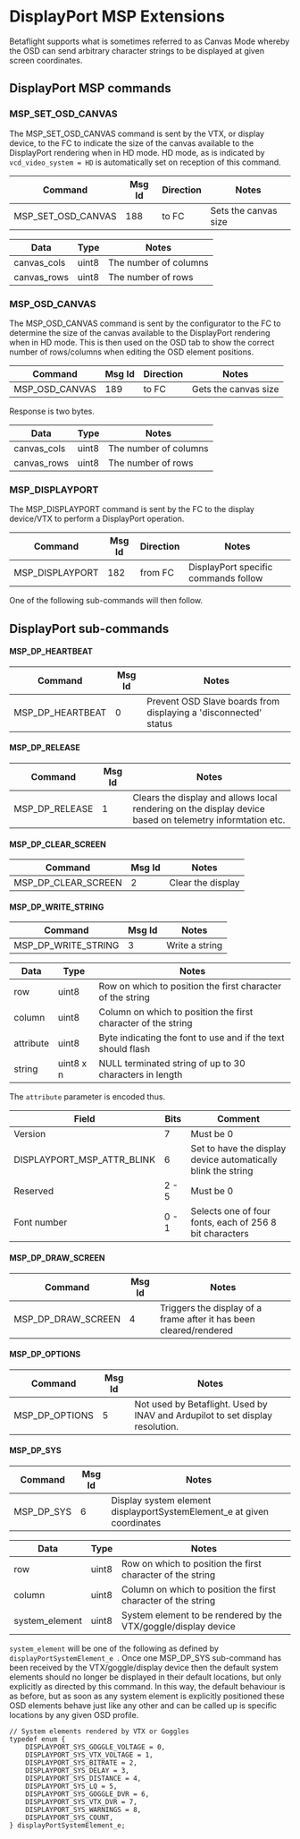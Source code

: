 # DisplayPort MSP Extensions

Betaflight supports what is sometimes referred to as Canvas Mode whereby the OSD can send arbitrary character strings to be displayed at given screen coordinates.

## DisplayPort MSP commands

### MSP\_SET\_OSD\_CANVAS

The MSP\_SET\_OSD\_CANVAS command is sent by the VTX, or display device, to the FC to indicate the size of the canvas available to the DisplayPort rendering when in HD mode. HD mode, as is indicated by `vcd_video_system = HD` is automatically set on reception of this command.

| Command | Msg Id | Direction | Notes |
|---------|--------|-----------|-------|
| MSP\_SET\_OSD\_CANVAS | 188 | to FC | Sets the canvas size|

| Data | Type | Notes |
|------|------|-------|
| canvas_cols | uint8 | The number of columns |
| canvas_rows | uint8 | The number of rows |

### MSP\_OSD\_CANVAS

The MSP\_OSD\_CANVAS command is sent by the configurator to the FC to determine the size of the canvas available to the DisplayPort rendering when in HD mode. This is then used on the OSD tab to show the correct number of rows/columns when editing the OSD element positions.

| Command | Msg Id | Direction | Notes |
|---------|--------|-----------|-------|
| MSP\_OSD\_CANVAS | 189 | to FC | Gets the canvas size|

Response is two bytes.

| Data | Type | Notes |
|------|------|-------|
| canvas_cols | uint8 | The number of columns |
| canvas_rows | uint8 | The number of rows |

### MSP\_DISPLAYPORT

The MSP\_DISPLAYPORT command is sent by the FC to the display device/VTX to perform a DisplayPort operation.

| Command | Msg Id | Direction | Notes |
|---------|--------|-----------|-------|
| MSP\_DISPLAYPORT | 182 | from FC | DisplayPort specific commands follow |

One of the following sub-commands will then follow.

## DisplayPort sub-commands


#### MSP\_DP\_HEARTBEAT
| Command | Msg Id | Notes |
|---------|--------|-------|
| MSP\_DP\_HEARTBEAT | 0 | Prevent OSD Slave boards from displaying a 'disconnected' status |
 
#### MSP\_DP\_RELEASE
| Command | Msg Id | Notes |
|---------|--------|-------|
| MSP\_DP\_RELEASE | 1 | Clears the display and allows local rendering on the display device based on telemetry informtation etc. |

#### MSP\_DP\_CLEAR\_SCREEN
| Command | Msg Id | Notes |
|---------|--------|-------|
| MSP\_DP\_CLEAR\_SCREEN | 2 | Clear the display |

#### MSP\_DP\_WRITE\_STRING
| Command | Msg Id | Notes |
|---------|--------|-------|
| MSP\_DP\_WRITE\_STRING | 3 | Write a string |

| Data | Type | Notes |
|------|------|-------|
| row | uint8 | Row on which to position the first character of the string |
| column | uint8 | Column on which to position the first character of the string |
| attribute | uint8 | Byte indicating the font to use and if the text should flash |
| string | uint8 x n | NULL terminated string of up to 30 characters in length |

The `attribute` parameter is encoded thus.

| Field | Bits | Comment |
| ----- | ---- | ------- |
| Version | 7 | Must be 0 |
| DISPLAYPORT\_MSP\_ATTR\_BLINK | 6 | Set to have the display device automatically blink the string |
| Reserved | 2 - 5 | Must be 0 |
| Font number | 0 - 1 | Selects one of four fonts, each of 256 8 bit characters |

#### MSP\_DP\_DRAW\_SCREEN
| Command | Msg Id | Notes |
|---------|--------|-------|
| MSP\_DP\_DRAW\_SCREEN | 4 | Triggers the display of a frame after it has been cleared/rendered |

#### MSP\_DP\_OPTIONS
| Command | Msg Id | Notes |
|---------|--------|-------|
| MSP\_DP\_OPTIONS | 5 | Not used by Betaflight. Used by INAV and Ardupilot to set display resolution. |

#### MSP\_DP\_SYS
| Command | Msg Id | Notes |
|---------|--------|-------|
| MSP\_DP\_SYS | 6 | Display system element displayportSystemElement_e at given coordinates |

| Data | Type | Notes |
|------|------|-------|
| row | uint8 | Row on which to position the first character of the string |
| column | uint8 | Column on which to position the first character of the string |
| system_element | uint8 | System element to be rendered by the VTX/goggle/display device |

`system_element` will be one of the following as defined by `displayPortSystemElement_e `. Once one MSP\_DP\_SYS sub-command has been received by the VTX/goggle/display device then the default system elements should no longer be displayed in their default locations, but only explicitly as directed by this command. In this way, the default behaviour is as before, but as soon as any system element is explicitly positioned these OSD elements behave just like any other and can be called up is specific locations by any given OSD profile.

```
// System elements rendered by VTX or Goggles
typedef enum {
    DISPLAYPORT_SYS_GOGGLE_VOLTAGE = 0,
    DISPLAYPORT_SYS_VTX_VOLTAGE = 1,
    DISPLAYPORT_SYS_BITRATE = 2,
    DISPLAYPORT_SYS_DELAY = 3,
    DISPLAYPORT_SYS_DISTANCE = 4,
    DISPLAYPORT_SYS_LQ = 5,
    DISPLAYPORT_SYS_GOGGLE_DVR = 6,
    DISPLAYPORT_SYS_VTX_DVR = 7,
    DISPLAYPORT_SYS_WARNINGS = 8,
    DISPLAYPORT_SYS_COUNT,
} displayPortSystemElement_e;
```
